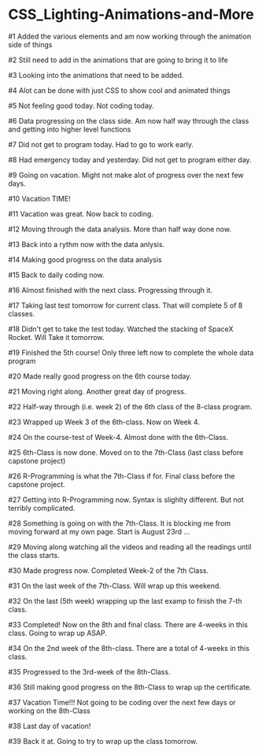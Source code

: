 # CSS_Lighting-Animations-and-More

#1 Added the various elements and am now working through the animation side of things

#2 Still need to add in the animations that are going to bring it to life

#3 Looking into the animations that need to be added.

#4 Alot can be done with just CSS to show cool and animated things

#5 Not feeling good today. Not coding today.

#6 Data progressing on the class side. Am now half way through the class and getting into higher level functions

#7 Did not get to program today. Had to go to work early.

#8 Had emergency today and yesterday. Did not get to program either day.

#9 Going on vacation. Might not make alot of progress over the next few days.

#10 Vacation TIME!

#11 Vacation was great. Now back to coding.

#12 Moving through the data analysis. More than half way done now.

#13 Back into a rythm now with the data anlysis.

#14 Making good progress on the data analysis

#15 Back to daily coding now.

#16 Almost finished with the next class. Progressing through it.

#17 Taking last test tomorrow for current class. That will complete 5 of 8 classes.

#18 Didn't get to take the test today. Watched the stacking of SpaceX Rocket. Will Take it tomorrow.

#19 Finished the 5th course! Only three left now to complete the whole data program

#20 Made really good progress on the 6th course today.

#21 Moving right along. Another great day of progress.

#22 Half-way through (i.e. week 2) of the 6th class of the 8-class program.

#23 Wrapped up Week 3 of the 6th-class. Now on Week 4.

#24 On the course-test of Week-4. Almost done with the 6th-Class.

#25 6th-Class is now done. Moved on to the 7th-Class (last class before capstone project)

#26 R-Programming is what the 7th-Class if for. Final class before the capstone project.

#27 Getting into R-Programming now. Syntax is slighlty different. But not terribly complicated.

#28 Something is going on with the 7th-Class. It is blocking me from moving forward at my own page. Start is August 23rd ...

#29 Moving along watching all the videos and reading all the readings until the class starts.

#30 Made progress now. Completed Week-2 of the 7th Class.

#31 On the last week of the 7th-Class. Will wrap up this weekend.

#32 On the last (5th week) wrapping up the last examp to finish the 7-th class.

#33 Completed! Now on the 8th and final class. There are 4-weeks in this class. Going to wrap up ASAP.

#34 On the 2nd week of the 8th-class. There are a total of 4-weeks in this class.

#35 Progressed to the 3rd-week of the 8th-Class.

#36 Still making good progress on the 8th-Class to wrap up the certificate.

#37 Vacation Time!!! Not going to be coding over the next few days or working on the 8th-Class

#38 Last day of vacation!

#39 Back it at. Going to try to wrap up the class tomorrow.
